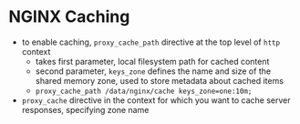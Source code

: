 # NGINX Caching
- to enable caching, `proxy_cache_path` directive at the top level of `http` context
  - takes first parameter, local filesystem path for cached content
  - second parameter, `keys_zone` defines the name and size of the shared memory zone, used to store metadata about cached items
  - `proxy_cache_path /data/nginx/cache keys_zone=one:10m;`
- `proxy_cache` directive in the context for which you want to cache server responses, specifying zone name
